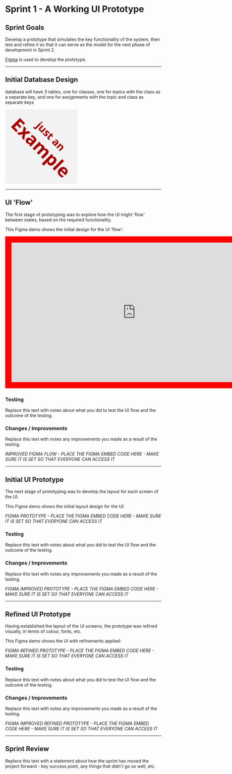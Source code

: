 # Sprint 1 - A Working UI Prototype


## Sprint Goals

Develop a prototype that simulates the key functionality of the system, then test and refine it so that it can serve as the model for the next phase of development in Sprint 2.

[Figma](https://www.figma.com/) is used to develop the prototype.


---

## Initial Database Design

database will have 3 tables, one for classes, one for topics with the class as a separate key, and one for assignments with the topic and class as separate keys

![SCREENSHOT OF DB DESIGN](screenshots/example.png)


---

## UI 'Flow'

The first stage of prototyping was to explore how the UI might 'flow' between states, based on the required functionality.

This Figma demo shows the initial design for the UI 'flow':

<iframe style="border: 20px solid rgba(255, 0, 0, 1);" width="800" height="450" src="https://embed.figma.com/proto/GGcGF0vmZpXDY5VRG9OAQv/Course-Planner?node-id=1-1858&p=f&scaling=min-zoom&content-scaling=fixed&page-id=0%3A1&starting-point-node-id=1%3A1858&embed-host=share" allowfullscreen></iframe>

### Testing

Replace this text with notes about what you did to test the UI flow and the outcome of the testing.

### Changes / Improvements

Replace this text with notes any improvements you made as a result of the testing.

*IMPROVED FIGMA FLOW - PLACE THE FIGMA EMBED CODE HERE - MAKE SURE IT IS SET SO THAT EVERYONE CAN ACCESS IT*


---

## Initial UI Prototype

The next stage of prototyping was to develop the layout for each screen of the UI.

This Figma demo shows the initial layout design for the UI:

*FIGMA PROTOTYPE - PLACE THE FIGMA EMBED CODE HERE - MAKE SURE IT IS SET SO THAT EVERYONE CAN ACCESS IT*

### Testing

Replace this text with notes about what you did to test the UI flow and the outcome of the testing.

### Changes / Improvements

Replace this text with notes any improvements you made as a result of the testing.

*FIGMA IMPROVED PROTOTYPE - PLACE THE FIGMA EMBED CODE HERE - MAKE SURE IT IS SET SO THAT EVERYONE CAN ACCESS IT*


---

## Refined UI Prototype

Having established the layout of the UI screens, the prototype was refined visually, in terms of colour, fonts, etc.

This Figma demo shows the UI with refinements applied:

*FIGMA REFINED PROTOTYPE - PLACE THE FIGMA EMBED CODE HERE - MAKE SURE IT IS SET SO THAT EVERYONE CAN ACCESS IT*

### Testing

Replace this text with notes about what you did to test the UI flow and the outcome of the testing.

### Changes / Improvements

Replace this text with notes any improvements you made as a result of the testing.

*FIGMA IMPROVED REFINED PROTOTYPE - PLACE THE FIGMA EMBED CODE HERE - MAKE SURE IT IS SET SO THAT EVERYONE CAN ACCESS IT*


---

## Sprint Review

Replace this text with a statement about how the sprint has moved the project forward - key success point, any things that didn't go so well, etc.

